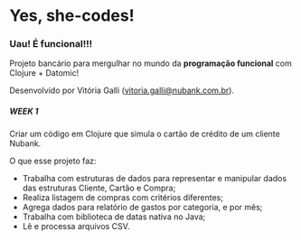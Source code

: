 # Yes, she-codes!

### Uau! É funcional!!! 

Projeto bancário para mergulhar no mundo da **programação funcional** com Clojure + Datomic!


Desenvolvido por Vitória Galli (vitoria.galli@nubank.com.br).



##### WEEK 1

Criar um código em Clojure que simula o cartão de crédito de um cliente Nubank.

O que esse projeto faz:
- Trabalha com estruturas de dados para representar e manipular dados das estruturas Cliente, Cartão e Compra;
- Realiza listagem de compras com critérios diferentes;
- Agrega dados para relatório de gastos por categoria, e por mês;
- Trabalha com biblioteca de datas nativa no Java;
- Lê e processa arquivos CSV.



